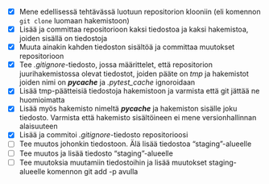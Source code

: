  - [x] Mene edellisessä tehtävässä luotuun repositorion klooniin (eli komennon `git clone` luomaan hakemistoon)
 - [x] Lisää ja committaa repositorioon kaksi tiedostoa ja kaksi hakemistoa, joiden sisällä on tiedostoja
 - [x] Muuta ainakin kahden tiedoston sisältöä ja committaa muutokset repositorioon
 - [x] Tee _.gitignore_-tiedosto, jossa määrittelet, että repositorion juurihakemistossa olevat tiedostot, joiden pääte on _tmp_ ja hakemistot joiden nimi on ___pycache___ ja _.pytest_cache_ ignoroidaan
 - [x] Lisää tmp-päätteisiä tiedostoja hakemistoon ja varmista että git jättää ne huomioimatta
 - [x] Lisää myös hakemisto nimeltä ___pycache___ ja hakemiston sisälle joku tiedosto. Varmista että hakemisto sisältöineen ei mene versionhallinnan alaisuuteen
 - [x] Lisää ja commitoi _.gitignore_-tiedosto repositorioosi
 - [ ] Tee muutos johonkin tiedostoon. Älä lisää tiedostoa “staging”-alueelle
 - [ ] Tee muutos ja lisää tiedosto “staging”-alueelle
 - [ ] Tee muutoksia muutamiin tiedostoihin ja lisää muutokset staging-alueelle komennon git add -p avulla

